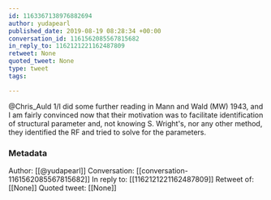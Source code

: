 ```yaml
---
id: 1163367138976882694
author: yudapearl
published_date: 2019-08-19 08:28:34 +00:00
conversation_id: 1161562085567815682
in_reply_to: 1162121221162487809
retweet: None
quoted_tweet: None
type: tweet
tags:

---
```


@Chris_Auld 1/I did some further reading in Mann and Wald (MW) 1943, and I am fairly convinced now that their motivation was to facilitate identification of structural parameter and, not knowing S. Wright's, nor any other method, they identified the RF and tried to solve for the parameters.

### Metadata

Author: [[@yudapearl]]
Conversation: [[conversation-1161562085567815682]]
In reply to: [[1162121221162487809]]
Retweet of: [[None]]
Quoted tweet: [[None]]
